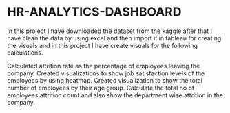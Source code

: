 # HR-ANALYTICS-DASHBOARD
In this project I have downloaded the dataset from the kaggle after that I have clean the data by using excel and then import it in tableau for creating the visuals and in this project I have create visuals for the following calculations.

Calculated attrition rate as the percentage of employees leaving the company.
Created visualizations to show job satisfaction levels of the employees by using heatmap.
Created visualization to show the total number of employees by their age group.
Calculate the total no of employees,attrition count and also show the department wise attrition in the company.
